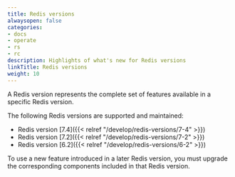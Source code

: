 ```yaml
---
title: Redis versions
alwaysopen: false
categories:
- docs
- operate
- rs
- rc
description: Highlights of what's new for Redis versions
linkTitle: Redis versions
weight: 10
---
```


A Redis version represents the complete set of features available in a specific Redis version.

The following Redis versions are supported and maintained:

- Redis version [7.4]({{< relref "/develop/redis-versions/7-4" >}})
- Redis version [7.2]({{< relref "/develop/redis-versions/7-2" >}})
- Redis version [6.2]({{< relref "/develop/redis-versions/6-2" >}})

To use a new feature introduced in a later Redis version, you must upgrade the corresponding components included in that Redis version.
